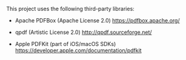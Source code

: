 This project uses the following third-party libraries:

- Apache PDFBox (Apache License 2.0)
  https://pdfbox.apache.org/

- qpdf (Artistic License 2.0)
  http://qpdf.sourceforge.net/

- Apple PDFKit (part of iOS/macOS SDKs)
  https://developer.apple.com/documentation/pdfkit
